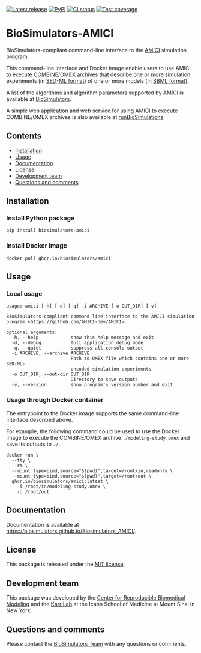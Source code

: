 [![Latest release](https://img.shields.io/github/v/tag/biosimulators/Biosimulators_AMICI)](https://github.com/biosimulations/Biosimulators_AMICI/releases)
[![PyPI](https://img.shields.io/pypi/v/biosimulators_amici)](https://pypi.org/project/biosimulators_amici/)
[![CI status](https://github.com/biosimulators/Biosimulators_AMICI/workflows/Continuous%20integration/badge.svg)](https://github.com/biosimulators/Biosimulators_AMICI/actions?query=workflow%3A%22Continuous+integration%22)
[![Test coverage](https://codecov.io/gh/biosimulators/Biosimulators_AMICI/branch/dev/graph/badge.svg)](https://codecov.io/gh/biosimulators/Biosimulators_AMICI)

# BioSimulators-AMICI
BioSimulators-compliant command-line interface to the [AMICI](https://github.com/AMICI-dev/AMICI) simulation program.

This command-line interface and Docker image enable users to use AMICI to execute [COMBINE/OMEX archives](https://combinearchive.org/) that describe one or more simulation experiments (in [SED-ML format](https://sed-ml.org)) of one or more models (in [SBML format](http://sbml.org])).

A list of the algorithms and algorithm parameters supported by AMICI is available at [BioSimulators](https://biosimulators.org/simulators/amici).

A simple web application and web service for using AMICI to execute COMBINE/OMEX archives is also available at [runBioSimulations](https://run.biosimulations.org).

## Contents
* [Installation](#installation)
* [Usage](#usage)
* [Documentation](#documentation)
* [License](#license)
* [Development team](#development-team)
* [Questions and comments](#questions-and-comments)

## Installation

### Install Python package
```
pip install biosimulators-amici
```

### Install Docker image
```
docker pull ghcr.io/biosimulators/amici
```

## Usage

### Local usage
```
usage: amici [-h] [-d] [-q] -i ARCHIVE [-o OUT_DIR] [-v]

BioSimulators-compliant command-line interface to the AMICI simulation program <https://github.com/AMICI-dev/AMICI>.

optional arguments:
  -h, --help            show this help message and exit
  -d, --debug           full application debug mode
  -q, --quiet           suppress all console output
  -i ARCHIVE, --archive ARCHIVE
                        Path to OMEX file which contains one or more SED-ML-
                        encoded simulation experiments
  -o OUT_DIR, --out-dir OUT_DIR
                        Directory to save outputs
  -v, --version         show program's version number and exit
```

### Usage through Docker container
The entrypoint to the Docker image supports the same command-line interface described above. 

For example, the following command could be used to use the Docker image to execute the COMBINE/OMEX archive `./modeling-study.omex` and save its outputs to `./`.

```
docker run \
  --tty \
  --rm \
  --mount type=bind,source="$(pwd)",target=/root/in,readonly \
  --mount type=bind,source="$(pwd)",target=/root/out \
  ghcr.io/biosimulators/amici:latest \
    -i /root/in/modeling-study.omex \
    -o /root/out
```

## Documentation
Documentation is available at https://biosimulators.github.io/Biosimulators_AMICI/.

## License
This package is released under the [MIT license](LICENSE).

## Development team
This package was developed by the [Center for Reproducible Biomedical Modeling](http://reproduciblebiomodels.org) and the [Karr Lab](https://www.karrlab.org) at the Icahn School of Medicine at Mount Sinai in New York.

## Questions and comments
Please contact the [BioSimulators Team](mailto:info@biosimulators.org) with any questions or comments.
